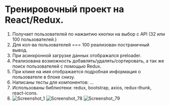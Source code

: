 # Тренировочный проект на React/Redux.

1) Получает пользователей по нажаитию кнопки на выбор с API (32 или 100 пользователей.)
2) Для кол-ва пользователей === 100 реализован постраничный вывод.
3) При асинхронной загрузке данных отображался preloader.
4) Реализована возможность добавлять/удалять/сортировать, а так же поиск пользователей с помощью Redux.
5) При клике на имя отображается подробная информация о пользователе в блоке снизу.
6) Написаны тесты для компонентов: ...
7) Использованы библиотеки: redux, bootstrap, axios, redux-thunk, react-icons.
8) ![Screenshot_1](https://user-images.githubusercontent.com/62900479/144981777-9b9b20a3-4c24-4f60-96a7-80bf082701f9.png)
![Screenshot_78](https://user-images.githubusercontent.com/62900479/144754731-82f02ea1-1cb1-4f16-ab15-ca985d0c844b.png)
![Screenshot_79](https://user-images.githubusercontent.com/62900479/144754732-af2547aa-d3b1-42a4-b406-4f21b5f10954.png)


